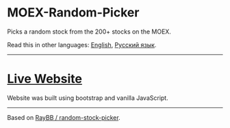 # MOEX-Random-Picker
Picks a random stock from the 200+ stocks on the MOEX.

Read this in other languages: [English](README.md), [Русский язык](README.ru.md).

_______________

# [Live Website](https://codepen.io/empenoso/pen/poJmJZg)
Website was built using bootstrap and vanilla JavaScript.

_______________

Based on [RayBB / random-stock-picker](https://github.com/RayBB/random-stock-picker).
